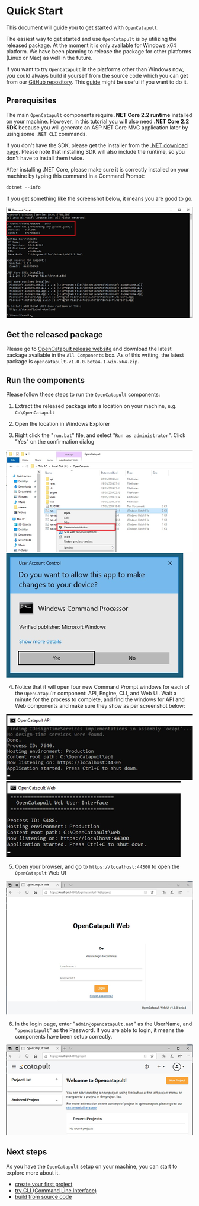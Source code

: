 # Quick Start

This document will guide you to get started with `OpenCatapult`.

The easiest way to get started and use `OpenCatapult` is by utilizing the released package. At the moment it is only available for Windows x64 platform. We have been planning to release the package for other platforms (Linux or Mac) as well in the future.

If you want to try `OpenCatapult` in the platforms other than Windows now, you could always build it yourself from the source code which you can get from our [GitHub repository](https://github.com/Polyrific-Inc/OpenCatapult). This [guide](../dev-guides/build-code.md) might be useful if you want to do it.

## Prerequisites

The main `OpenCatapult` components require **.NET Core 2.2 runtime** installed on your machine. However, in this tutorial you will also need **.NET Core 2.2 SDK** because you will generate an ASP.NET Core MVC application later by using some `.NET CLI` commands.

If you don't have the SDK, please get the installer from the [.NET download page](https://dotnet.microsoft.com/download). Please note that installing SDK will also include the runtime, so you don't have to install them twice.

After installing .NET Core, please make sure it is correctly installed on your machine by typing this command in a Command Prompt:

```
dotnet --info
```

If you get something like the screenshot below, it means you are good to go.

![dotnet info](../img/dotnet_info.jpg)

## Get the released package

Please go to [OpenCatapult release website](https://releases.opencatapult.net) and download the latest package available in the `All Components` box. As of this writing, the latest package is `opencatapult-v1.0.0-beta4.1-win-x64.zip`.

## Run the components

Please follow these steps to run the `OpenCatapult` components:

1) Extract the released package into a location on your machine, e.g. `C:\OpenCatapult`

2) Open the location in Windows Explorer

3) Right click the "`run.bat`" file, and select "`Run as administrator`". Click "Yes" on the confirmation dialog

![Run as administrator](../img/run-admin.jpg)
![User Access Control Confirmation](../img/uac-confirm.jpg)

4) Notice that it will open four new Command Prompt windows for each of the `OpenCatapult` component: API, Engine, CLI, and Web UI. Wait a minute for the process to complete, and find the windows for API and Web components and make sure they show as per screenshot below:

![Run API](../img/run_ocapi.jpg)
![Run Web](../img/run_ocweb.jpg)

5) Open your browser, and go to `https://localhost:44300` to open the `OpenCatapult` Web UI

![Browse Web](../img/browser_web.jpg)

6) In the login page, enter "`admin@opencatapult.net`" as the UserName, and "`opencatapult`" as the Password. If you are able to login, it means the components have been setup correctly.

![Welcome](../img/welcome.jpg)

## Next steps

As you have the `OpenCatapult` setup on your machine, you can start to explore more about it.

- [create your first project](../user-guides/create-first-project-web.md)
- [try CLI (Command Line Interface)](../user-guides/data-models.md)
- [build from source code](../dev-guides/build-code.md)